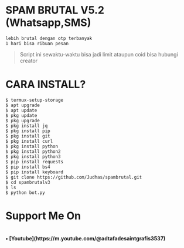 # SPAM BRUTAL V5.2 (Whatsapp,SMS)
```
lebih brutal dengan otp terbanyak
1 hari bisa ribuan pesan
```
> Script ini sewaktu-waktu bisa jadi limit ataupun coid bisa hubungi creator
# CARA INSTALL?
```
$ termux-setup-storage
$ apt upgrade
$ apt update
$ pkg update
$ pkg upgrade
$ pkg install jq
$ pkg install pip
$ pkg install git
$ pkg install curl
$ pkg install python
$ pkg install python2
$ pkg install python3
$ pip install requests
$ pip install bs4
$ pip install keyboard
$ git clone https://github.com/Judhas/spambrutal.git
$ cd spambrutalv3
$ ls
$ python bot.py
```
# Support Me On

<br>
<b>• [Youtube](https://m.youtube.com/@adtafadesaintgrafis3537)</b>
</br>
